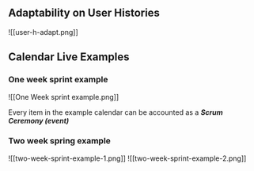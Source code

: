 
## Adaptability on User Histories

![[user-h-adapt.png]]

## Calendar Live Examples

### One week sprint example

![[One Week sprint example.png]]

Every item in the example calendar can be accounted as a ***Scrum Ceremony (event)***

### Two week spring example

![[two-week-sprint-example-1.png]]
![[two-week-sprint-example-2.png]]